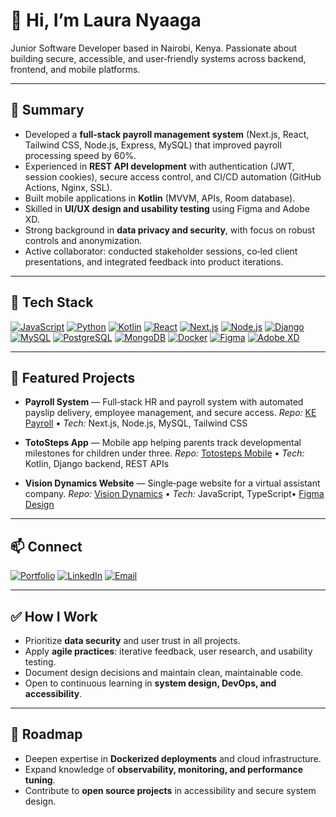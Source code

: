 # 👋 Hi, I’m Laura Nyaaga

Junior Software Developer based in Nairobi, Kenya. Passionate about building secure, accessible, and user‑friendly systems across backend, frontend, and mobile platforms.

---

## 🔎 Summary

* Developed a **full‑stack payroll management system** (Next.js, React, Tailwind CSS, Node.js, Express, MySQL) that improved payroll processing speed by 60%.
* Experienced in **REST API development** with authentication (JWT, session cookies), secure access control, and CI/CD automation (GitHub Actions, Nginx, SSL).
* Built mobile applications in **Kotlin** (MVVM, APIs, Room database).
* Skilled in **UI/UX design and usability testing** using Figma and Adobe XD.
* Strong background in **data privacy and security**, with focus on robust controls and anonymization.
* Active collaborator: conducted stakeholder sessions, co‑led client presentations, and integrated feedback into product iterations.

---

## 🧰 Tech Stack

[![JavaScript](https://img.shields.io/badge/JavaScript-F7DF1E?logo=javascript\&logoColor=black)](#)
[![Python](https://img.shields.io/badge/Python-3776AB?logo=python\&logoColor=white)](#)
[![Kotlin](https://img.shields.io/badge/Kotlin-7F52FF?logo=kotlin\&logoColor=white)](#)
[![React](https://img.shields.io/badge/React-20232A?logo=react\&logoColor=61DAFB)](#)
[![Next.js](https://img.shields.io/badge/Next.js-000000?logo=nextdotjs\&logoColor=white)](#)
[![Node.js](https://img.shields.io/badge/Node.js-339933?logo=nodedotjs\&logoColor=white)](#)
[![Django](https://img.shields.io/badge/Django-092E20?logo=django\&logoColor=white)](#)
[![MySQL](https://img.shields.io/badge/MySQL-4479A1?logo=mysql\&logoColor=white)](#)
[![PostgreSQL](https://img.shields.io/badge/PostgreSQL-4169E1?logo=postgresql\&logoColor=white)](#)
[![MongoDB](https://img.shields.io/badge/MongoDB-47A248?logo=mongodb\&logoColor=white)](#)
[![Docker](https://img.shields.io/badge/Docker-2496ED?logo=docker\&logoColor=white)](#)
[![Figma](https://img.shields.io/badge/Figma-F24E1E?logo=figma\&logoColor=white)](#)
[![Adobe XD](https://img.shields.io/badge/Adobe%20XD-FF61F6?logo=adobexd\&logoColor=white)](#)

---

## 🧩 Featured Projects

* **Payroll System** — Full‑stack HR and payroll system with automated payslip delivery, employee management, and secure access.
  *Repo:* [KE Payroll](https://github.com/Laura-Nyaaga/KE-payroll.git) • *Tech:* Next.js, Node.js, MySQL, Tailwind CSS

* **TotoSteps App** — Mobile app helping parents track developmental milestones for children under three.
  *Repo:* [Totosteps Mobile](https://github.com/Laura-Nyaaga/Ciphers-Mobile-Totosteps.git) • *Tech:* Kotlin, Django backend, REST APIs

* **Vision Dynamics Website** — Single‑page website for a virtual assistant company.
  *Repo:* [Vision Dynamics](https://github.com/Laura-Nyaaga/visiondynamics_web.git) • *Tech:* JavaScript, TypeScript• [Figma Design](https://www.figma.com/design/qaRAbHHFi5grdsNNOH5pTm/vision-dynamics)

---

## 📫 Connect


[![Portfolio](https://img.shields.io/badge/Portfolio-%F0%9F%8C%90-blue)](https://portfolio-qf7f.vercel.app/)
[![LinkedIn](https://img.shields.io/badge/LinkedIn-0A66C2?logo=linkedin\&logoColor=white)](https://www.linkedin.com/in/laura-nyaaga-434b8b307)
[![Email](https://img.shields.io/badge/Email-nyaagaaluoch%40gmail.com-red)](mailto:nyaagaaluoch@gmail.com)


---

## ✅ How I Work

* Prioritize **data security** and user trust in all projects.
* Apply **agile practices**: iterative feedback, user research, and usability testing.
* Document design decisions and maintain clean, maintainable code.
* Open to continuous learning in **system design, DevOps, and accessibility**.

---

## 🧭 Roadmap

* Deepen expertise in **Dockerized deployments** and cloud infrastructure.
* Expand knowledge of **observability, monitoring, and performance tuning**.
* Contribute to **open source projects** in accessibility and secure system design.

